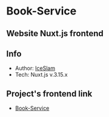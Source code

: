 # Book-Service
## Website Nuxt.js frontend

## Info
* Author: [IceSlam](https://pkhlopkov.ru)
* Tech: Nuxt.js v.3.15.x

## Project's frontend link
* [Book-Service](https://booksc.ru)
